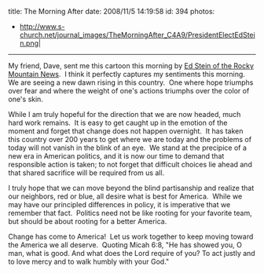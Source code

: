 title: The Morning After
date: 2008/11/5 14:19:58
id: 394
photos:
- http://www.s-church.net/journal_images/TheMorningAfter_C4A9/PresidentElectEdStein.png|
---
My friend, Dave, sent me this cartoon this morning by [Ed Stein of the Rocky Mountain News](http://blogs.rockymountainnews.com/denver/stein/2008/11/presidentelect.html).  I think it perfectly captures my sentiments this morning.  We are seeing a new dawn rising in this country.  One where hope triumphs over fear and where the weight of one's actions triumphs over the color of one's skin. 

While I am truly hopeful for the direction that we are now headed, much hard work remains.  It is easy to get caught up in the emotion of the moment and forget that change does not happen overnight.  It has taken this country over 200 years to get where we are today and the problems of today will not vanish in the blink of an eye.  We stand at the precipice of a new era in American politics, and it is now our time to demand that responsible action is taken; to not forget that difficult choices lie ahead and that shared sacrifice will be required from us all. 

I truly hope that we can move beyond the blind partisanship and realize that our neighbors, red or blue, all desire what is best for America.  While we may have our principled differences in policy, it is imperative that we remember that fact.  Politics need not be like rooting for your favorite team, but should be about rooting for a better America.

Change has come to America!  Let us work together to keep moving toward the America we all deserve.  Quoting Micah 6:8, "He has showed you, O man, what is good. And what does the Lord require of you? To act justly and to love mercy and to walk humbly with your God."